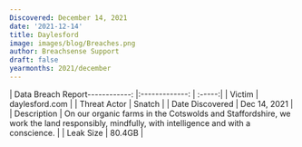 ```yaml
---
Discovered: December 14, 2021
date: '2021-12-14'
title: Daylesford
image: images/blog/Breaches.png
author: Breachsense Support
draft: false
yearmonths: 2021/december
---
```


| Data Breach Report------------:     |:-------------:    | :-----:|
| Victim      | daylesford.com      | 
| Threat Actor      | Snatch      | 
| Date Discovered      | Dec 14, 2021      | 
| Description      | On our organic farms in the Cotswolds and Staffordshire, we work the land responsibly, mindfully, with intelligence and with a conscience.       | 
| Leak Size      | 80.4GB      | 

